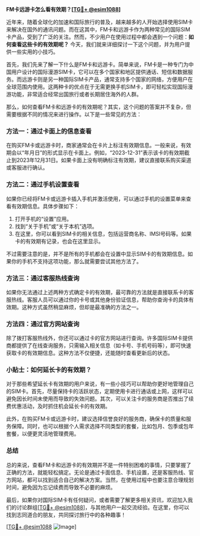 **FM卡远游卡怎么看有效期？[[TG💪+ @esim1088](https://t.me/s/esim1088)]**

近年来，随着全球化的加速和国际旅行的普及，越来越多的人开始选择使用SIM卡来解决在国外的通讯问题。而在这其中，FM卡和远游卡作为两种常见的国际SIM卡产品，受到了广泛的关注。然而，不少用户在使用过程中都会遇到一个问题：**如何查看这些卡的有效期呢？** 今天，我们就来详细探讨一下这个问题，并为用户提供一些实用的小技巧。

首先，我们先来了解一下什么是FM卡和远游卡。简单来说，FM卡是一种专门为中国用户设计的国际漫游SIM卡，它可以在多个国家和地区提供通话、短信和数据服务。而远游卡则是另一种国际SIM卡产品，通常支持多个国家的网络，方便用户在全球范围内使用。这两种卡的优点在于无需更换手机SIM卡，即可轻松实现国际漫游功能，非常适合经常出国旅行或者长期居住海外的人群。

那么，如何查看FM卡和远游卡的有效期呢？其实，这个问题的答案并不复杂，但需要根据不同的情况来进行操作。以下是一些常见的方法：

### 方法一：通过卡面上的信息查看

在购买FM卡或远游卡时，商家通常会在卡片上标注有效期信息。一般来说，有效期会以“年月日”的形式显示在卡面上。例如，“2023-12-31”表示该卡的有效期截止到2023年12月31日。如果卡面上没有明确标注有效期，建议直接联系购买渠道或客服进行确认。

### 方法二：通过手机设置查看

如果你已经将FM卡或远游卡插入手机并激活使用，可以通过手机的设置菜单来查看有效期信息。具体步骤如下：

1. 打开手机的“设置”应用。
2. 找到“关于手机”或“关于本机”选项。
3. 在这里，你可以看到SIM卡的相关信息，包括运营商名称、IMSI号码等。如果卡的有效期有记录，也会在这里显示。

不过需要注意的是，并不是所有的手机都会在设置中显示SIM卡的有效期信息。如果你的手机不支持这项功能，那么就需要尝试其他方法了。

### 方法三：通过客服热线查询

如果你无法通过上述两种方式确定卡的有效期，最可靠的方法就是直接联系卡的客服热线。客服人员可以通过你的卡号或其他身份验证信息，帮助你查询卡的具体有效期。这种方式虽然稍显麻烦，但却是最准确的方法之一。

### 方法四：通过官方网站查询

除了拨打客服热线外，你还可以通过卡的官方网站进行查询。许多国际SIM卡提供商都提供了在线查询服务，只需输入相关信息（如卡号、手机号码等），即可快速获取卡的有效期信息。这种方法不仅便捷，还能随时查看更新后的状态。

### 小贴士：如何延长卡的有效期？

对于那些希望延长卡有效期的用户来说，有一些小技巧可以帮助你更好地管理自己的SIM卡。首先，尽量保持卡的活跃状态，定期使用卡进行通话或上网，这样可以避免因长时间未使用而导致的失效问题。其次，可以关注卡的服务商是否推出了续费优惠活动，及时抓住机会延长卡的有效期。

此外，在购买FM卡或远游卡时，建议选择信誉良好的服务商，确保卡的质量和服务保障。同时，也可以根据个人需求选择不同类型的套餐，比如包月、包季或包年套餐，以便更灵活地管理费用。

### 总结

总的来说，查看FM卡和远游卡的有效期并不是一件特别困难的事情，只要掌握了正确的方法，就能轻松搞定。无论是通过卡面信息、手机设置，还是客服热线、官方网站，都可以找到适合自己的解决方案。当然，在使用过程中也要注意合理规划时间，避免因为忘记续费而导致不必要的麻烦。

最后，如果你对国际SIM卡有任何疑问，或者需要了解更多相关资讯，欢迎加入我们的讨论群组[[TG💪+ @esim1088](https://t.me/s/esim1088)]，与其他用户一起交流经验。在这里，你可以找到志同道合的朋友，共同探讨旅行中的各种趣事！

[[TG💪+ @esim1088](https://t.me/s/esim1088) ![Image](https://i.postimg.cc/4NQfJmqS/Snipaste-2025-05-13-00-14-12.png)]